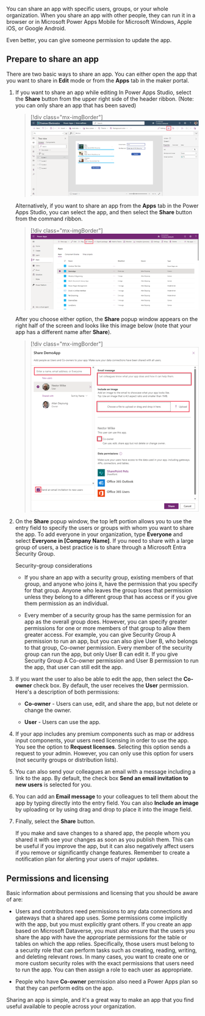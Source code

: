 You can share an app with specific users, groups, or your whole organization. When you share an app with other people, they can run it in a browser or in Microsoft Power Apps Mobile for Microsoft Windows, Apple iOS, or Google Android.

Even better, you can give someone permission to update the app.

## Prepare to share an app

There are two basic ways to share an app. You can either open the app that you want to share in **Edit** mode or from the **Apps** tab in the maker portal.

1. If you want to share an app while editing In Power Apps Studio, select the **Share** button from the upper right side of the header ribbon. (Note: you can only share an app that has been saved)

   > [!div class="mx-imgBorder"]
   > [![Screenshot of the app with the Share button on the header ribbon highlighted.](../media/ribbon-share.png)](../media/ribbon-share.png#lightbox)

    Alternatively, if you want to share an app from the **Apps** tab in the Power Apps Studio, you can select the app, and then select the **Share** button from the command ribbon.

   > [!div class="mx-imgBorder"]
   > [![Screenshot of the list of apps with one app selected and the Share button in the header ribbon highlighted.](../media/apps-share.png)](../media/apps-share.png#lightbox)

    After you choose either option, the **Share** popup window appears on the right half of the screen and looks like this image below (note that your app has a different name after **Share**).

   > [!div class="mx-imgBorder"]
   > [![Screenshot of the share window with highlights on the name entry field, the button to send an email, the email message entry field, the include an image field, the co-owner button and the share button.](../media/share-window.png)](../media/share-window.png#lightbox)

1. On the **Share** popup window, the top left portion allows you to use the entry field to specify the users or groups with whom you want to share the app. To add everyone in your organization, type **Everyone** and select **Everyone in [Company Name]**. If you need to share with a large group of users, a best practice is to share through a Microsoft Entra Security Group.

    Security-group considerations

    - If you share an app with a security group, existing members of that group, and anyone who joins it, have the permission that you specify for that group. Anyone who leaves the group loses that permission unless they belong to a different group that has access or if you give them permission as an individual.

    - Every member of a security group has the same permission for an app as the overall group does. However, you can specify greater permissions for one or more members of that group to allow them greater access. For example, you can give Security Group A permission to run an app, but you can also give User B, who belongs to that group, Co-owner permission. Every member of the security group can run the app, but only User B can edit it. If you give Security Group A Co-owner permission and User B permission to run the app, that user can still edit the app.

1. If you want the user to also be able to edit the app, then select the **Co-owner** check box. By default, the user receives the **User** permission. Here's a description of both permissions:

    - **Co-owner** - Users can use, edit, and share the app, but not delete or change the owner.

    - **User** - Users can use the app.

1. If your app includes any premium components such as map or address input components, your users need licensing in order to use the app. You see the option to **Request licenses**. Selecting this option sends a request to your admin. However, you can only use this option for users (not security groups or distribution lists).

1. You can also send your colleagues an email with a message including a link to the app. By default, the check box **Send an email invitation to new users** is selected for you.

1. You can add an **Email message** to your colleagues to tell them about the app by typing directly into the entry field.  You can also **Include an image** by uploading or by using drag and drop to place it into the image field.

1. Finally, select the **Share** button.

    If you make and save changes to a shared app, the people whom you shared it with see your changes as soon as you publish them. This can be useful if you improve the app, but it can also negatively affect users if you remove or significantly change features. Remember to create a notification plan for alerting your users of major updates.

## Permissions and licensing

Basic information about permissions and licensing that you should be aware of are:

- Users and contributors need permissions to any data connections and gateways that a shared app uses. Some permissions come implicitly with the app, but you must explicitly grant others. If you create an app based on Microsoft Dataverse, you must also ensure that the users you share the app with have the appropriate permissions for the table or tables on which the app relies. Specifically, those users must belong to a security role that can perform tasks such as creating, reading, writing, and deleting relevant rows. In many cases, you want to create one or more custom security roles with the exact permissions that users need to run the app. You can then assign a role to each user as appropriate.

- People who have **Co-owner** permission also need a Power Apps plan so that they can perform edits on the app.

Sharing an app is simple, and it's a great way to make an app that you find useful available to people across your organization.
